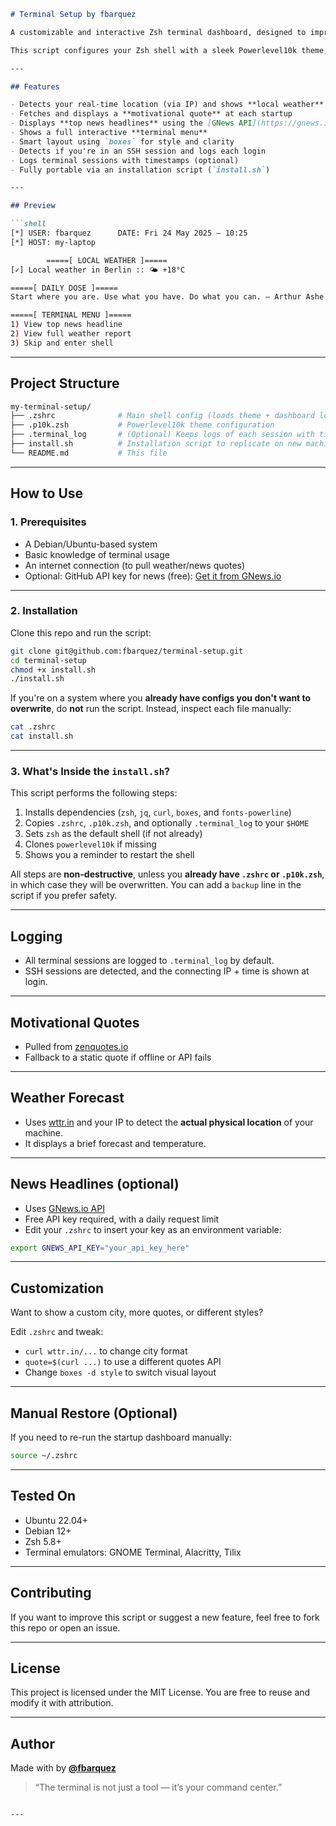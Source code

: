 
````markdown
# Terminal Setup by fbarquez

A customizable and interactive Zsh terminal dashboard, designed to improve focus, productivity, and provide meaningful daily context every time you open your terminal.

This script configures your Zsh shell with a sleek Powerlevel10k theme, weather forecast, motivational quotes, real-time news headlines, and more — all shown automatically at startup.

---

## Features

- Detects your real-time location (via IP) and shows **local weather**
- Fetches and displays a **motivational quote** at each startup
- Displays **top news headlines** using the [GNews API](https://gnews.io/)
- Shows a full interactive **terminal menu**
- Smart layout using `boxes` for style and clarity
- Detects if you're in an SSH session and logs each login
- Logs terminal sessions with timestamps (optional)
- Fully portable via an installation script (`install.sh`)

---

## Preview

```shell
[*] USER: fbarquez      DATE: Fri 24 May 2025 – 10:25
[*] HOST: my-laptop

        =====[ LOCAL WEATHER ]=====
[✓] Local weather in Berlin :: 🌤 +18°C

=====[ DAILY DOSE ]=====
Start where you are. Use what you have. Do what you can. — Arthur Ashe

=====[ TERMINAL MENU ]=====
1) View top news headline
2) View full weather report
3) Skip and enter shell
````

---

## Project Structure

```bash
my-terminal-setup/
├── .zshrc              # Main shell config (loads theme + dashboard logic)
├── .p10k.zsh           # Powerlevel10k theme configuration
├── .terminal_log       # (Optional) Keeps logs of each session with timestamp
├── install.sh          # Installation script to replicate on new machines
└── README.md           # This file 
```

---

## How to Use

### 1. Prerequisites

* A Debian/Ubuntu-based system
* Basic knowledge of terminal usage
* An internet connection (to pull weather/news quotes)
* Optional: GitHub API key for news (free): [Get it from GNews.io](https://gnews.io/)

---

### 2. Installation

Clone this repo and run the script:

```bash
git clone git@github.com:fbarquez/terminal-setup.git
cd terminal-setup
chmod +x install.sh
./install.sh
```

If you're on a system where you **already have configs you don't want to overwrite**, do **not** run the script. Instead, inspect each file manually:

```bash
cat .zshrc
cat install.sh
```

---

### 3. What's Inside the `install.sh`?

This script performs the following steps:

1. Installs dependencies (`zsh`, `jq`, `curl`, `boxes`, and `fonts-powerline`)
2. Copies `.zshrc`, `.p10k.zsh`, and optionally `.terminal_log` to your `$HOME`
3. Sets `zsh` as the default shell (if not already)
4. Clones `powerlevel10k` if missing
5. Shows you a reminder to restart the shell

All steps are **non-destructive**, unless you **already have `.zshrc` or `.p10k.zsh`**, in which case they will be overwritten. You can add a `backup` line in the script if you prefer safety.

---

## Logging

* All terminal sessions are logged to `.terminal_log` by default.
* SSH sessions are detected, and the connecting IP + time is shown at login.

---

## Motivational Quotes

* Pulled from [zenquotes.io](https://zenquotes.io/api/random)
* Fallback to a static quote if offline or API fails

---

## Weather Forecast

* Uses [wttr.in](https://wttr.in) and your IP to detect the **actual physical location** of your machine.
* It displays a brief forecast and temperature.

---

## News Headlines (optional)

* Uses [GNews.io API](https://gnews.io/)
* Free API key required, with a daily request limit
* Edit your `.zshrc` to insert your key as an environment variable:

```bash
export GNEWS_API_KEY="your_api_key_here"
```

---

## Customization

Want to show a custom city, more quotes, or different styles?

Edit `.zshrc` and tweak:

* `curl wttr.in/...` to change city format
* `quote=$(curl ...)` to use a different quotes API
* Change `boxes -d style` to switch visual layout

---

## Manual Restore (Optional)

If you need to re-run the startup dashboard manually:

```bash
source ~/.zshrc
```

---

## Tested On

* Ubuntu 22.04+
* Debian 12+
* Zsh 5.8+
* Terminal emulators: GNOME Terminal, Alacritty, Tilix

---

## Contributing

If you want to improve this script or suggest a new feature, feel free to fork this repo or open an issue.

---

## License

This project is licensed under the MIT License. You are free to reuse and modify it with attribution.

---

## Author

Made with by **[@fbarquez](https://github.com/fbarquez)**

> “The terminal is not just a tool — it’s your command center.”

````

---

